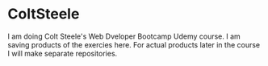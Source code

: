 # ColtSteele

I am doing Colt Steele's Web Dveloper Bootcamp Udemy course. I am saving products of the exercies here.
For actual products later in the course I will make separate repositories.
